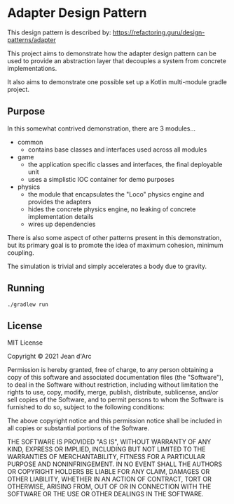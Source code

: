 # Adapter Design Pattern 

This design pattern is described by: https://refactoring.guru/design-patterns/adapter

This project aims to demonstrate how the adapter design pattern can be used to 
provide an abstraction layer that decouples a system from concrete implementations.

It also aims to demonstrate one possible set up a Kotlin multi-module gradle project.

## Purpose
In this somewhat contrived demonstration, there are 3 modules...

- common
  - contains base classes and interfaces used across all modules
- game
  - the application specific classes and interfaces, the final deployable unit
  - uses a simplistic IOC container for demo purposes 
- physics
  - the module that encapsulates the "Loco" physics engine and provides the adapters
  - hides the concrete physics engine, no leaking of concrete implementation details
  - wires up dependencies
    
There is also some aspect of other patterns present in this demonstration, but its 
primary goal is to promote the idea of maximum cohesion, minimum coupling.

The simulation is trivial and simply accelerates a body due to gravity.

## Running
```
./gradlew run
```

## License
MIT License

Copyright © 2021 Jean d'Arc

Permission is hereby granted, free of charge, to any person obtaining a copy of this software and associated documentation files (the "Software"), to deal in the Software without restriction, including without limitation the rights to use, copy, modify, merge, publish, distribute, sublicense, and/or sell copies of the Software, and to permit persons to whom the Software is furnished to do so, subject to the following conditions:

The above copyright notice and this permission notice shall be included in all copies or substantial portions of the Software.

THE SOFTWARE IS PROVIDED "AS IS", WITHOUT WARRANTY OF ANY KIND, EXPRESS OR IMPLIED, INCLUDING BUT NOT LIMITED TO THE WARRANTIES OF MERCHANTABILITY, FITNESS FOR A PARTICULAR PURPOSE AND NONINFRINGEMENT. IN NO EVENT SHALL THE AUTHORS OR COPYRIGHT HOLDERS BE LIABLE FOR ANY CLAIM, DAMAGES OR OTHER LIABILITY, WHETHER IN AN ACTION OF CONTRACT, TORT OR OTHERWISE, ARISING FROM, OUT OF OR IN CONNECTION WITH THE SOFTWARE OR THE USE OR OTHER DEALINGS IN THE SOFTWARE.
